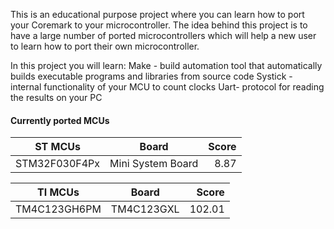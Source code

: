 This is an educational purpose project where you can learn how to port your Coremark to your microcontroller. 
The idea behind this project is to have a large number of ported microcontrollers which will help a new user to learn how to port their own microcontroller.

In this project you will learn:
Make - build automation tool that automatically builds executable programs and libraries from source code
Systick - internal functionality of your MCU to count clocks
Uart- protocol for reading the results on your PC 
</br>

#### Currently ported MCUs


| ST MCUs          | Board             | Score  |
| ---------------- |:-----------------:| ------:|
| STM32F030F4Px    | Mini System Board | 8.87   |

| TI MCUs          | Board             | Score  |
| ---------------- |:-----------------:| ------:|
| TM4C123GH6PM     | TM4C123GXL        | 102.01 |
